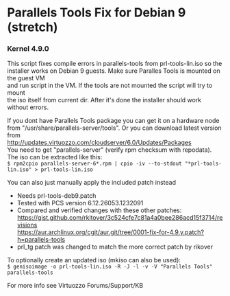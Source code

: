 # Parallels Tools Fix for Debian 9 (stretch) 
### Kernel 4.9.0

This script fixes compile  errors in parallels-tools from prl-tools-lin.iso so the  
installer works on Debian 9 guests. Make sure Paralles Tools is mounted on the guest VM  
and run script in the VM. If the tools are not mounted the script will try to mount  
the iso itself from current dir. After it's done the installer should work without errors.  

If you dont have Parallels Tools package you can get it on a hardware node  
from "/usr/share/parallels-server/tools". Or you can download latest version from  
http://updates.virtuozzo.com/cloudserver/6.0/Updates/Packages  
You need to get "parallels-server" (verify rpm checksum with repodata).  
The iso can be extracted like this:  
`$ rpm2cpio parallels-server-6*.rpm | cpio -iv --to-stdout "*prl-tools-lin.iso" > prl-tools-lin.iso` 

You can also just manually apply the included patch instead  

- Needs prl-tools-deb9.patch  
- Tested with PCS version 6.12.26053.1232091  
- Compared and verified changes with these other patches:  
  https://gist.github.com/rkitover/3c524cfe7c81a4a0bee286acd15f3714/revisions  
  https://aur.archlinux.org/cgit/aur.git/tree/0001-fix-for-4.9.y.patch?h=parallels-tools  
- prl_tg patch was changed to match the more correct patch by rikover  

To optionally create an updated iso (mkiso can also be used):  
`$ genisoimage -o prl-tools-lin.iso -R -J -l -v -V "Parallels Tools" parallels-tools`  

For more info see Virtuozzo Forums/Support/KB  
